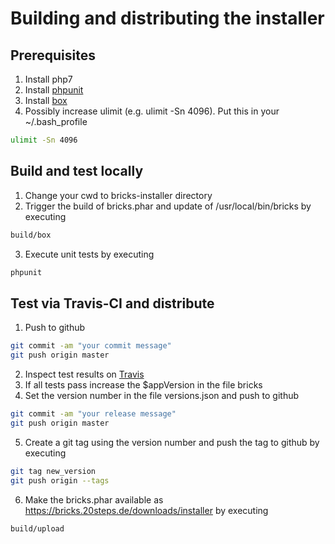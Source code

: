 Building and distributing the installer
=======================================

Prerequisites
-------------
1. Install php7
2. Install [phpunit][1]
3. Install [box][2]
4. Possibly increase ulimit (e.g. ulimit -Sn 4096). Put this in your ~/.bash_profile
```bash
ulimit -Sn 4096
```

Build and test locally
----------------------
1. Change your cwd to bricks-installer directory
2. Trigger the build of bricks.phar and update of /usr/local/bin/bricks by executing
```bash
build/box
```
3. Execute unit tests by executing
```bash
phpunit
```

Test via Travis-CI and distribute
---------------------------------
1. Push to github
```bash
git commit -am "your commit message"
git push origin master
```
2. Inspect test results on [Travis][3] 
3. If all tests pass increase the $appVersion in the file bricks
4. Set the version number in the file versions.json and push to github
```bash
git commit -am "your release message"
git push origin master
```
5. Create a git tag using the version number and push the tag to github by executing
```bash
git tag new_version
git push origin --tags
```
6. Make the bricks.phar available as https://bricks.20steps.de/downloads/installer by executing
```bash
build/upload
```

[1]:  https://phpunit.de/manual/current/en/installation.html
[2]:  https://github.com/box-project/box2
[3]:  https://travis-ci.org/20steps/bricks-installer
